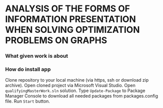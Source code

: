# ANALYSIS OF THE FORMS OF INFORMATION PRESENTATION WHEN SOLVING OPTIMIZATION PROBLEMS ON GRAPHS

### What given work is about

### How do install app

Clone repository to your local machine (via https, ssh or download zip archive).
Open cloned project via Microsoft Visual Studio.
Open `qualifyingMasterWork.sln` solution.
Type `Update-Package` to Package Manager Console to download all needed packages from packages.config file.
Run `Start` button.
